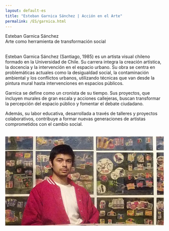 ```yaml
---
layout: default-es
title: "Esteban Garnica Sánchez | Acción en el Arte"
permalink: /ES/garnica.html
---
```

<!-- Título principal -->
<div class="titulo">Esteban Garnica Sánchez</div>
<div class="subtitulo">Arte como herramienta de transformación social</div>

<!-- Párrafo 1 -->
<p class="parrafo" style="margin-top:6%;">
  Esteban Garnica Sánchez (Santiago, 1985) es un artista visual chileno formado en la Universidad de Chile. Su carrera integra la creación artística, la docencia y la intervención en el espacio urbano. Su obra se centra en problemáticas actuales como la desigualdad social, la contaminación ambiental y los conflictos urbanos, utilizando técnicas que van desde la pintura mural hasta intervenciones en espacios públicos.
</p>

<!-- Párrafo 2 -->
<p class="parrafo">
  Garnica se define como un cronista de su tiempo. Sus proyectos, que incluyen murales de gran escala y acciones callejeras, buscan transformar la percepción del espacio público y fomentar el debate ciudadano. 
</p>

<!-- Párrafo 3 -->
<p class="parrafo">
  Además, su labor educativa, desarrollada a través de talleres y proyectos colaborativos, contribuye a formar nuevas generaciones de artistas comprometidos con el cambio social. 
</p>
<br>
<!-- Imagen principal (usa el estilo global de .imagen) -->
<div class="imagen">
  <img src="/assets/img/esteban-garnica.jpg" alt="Perfil Esteban Garnica Sanchez" loading="lazy">
</div>
<br>
